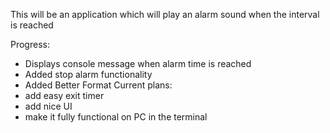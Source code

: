 This will be an application which will play an alarm sound when the interval is reached

Progress:
- Displays console message when alarm time is reached
- Added stop alarm functionality
- Added Better Format 
Current plans:
- add easy exit timer
- add nice UI
- make it fully functional on PC in the terminal
